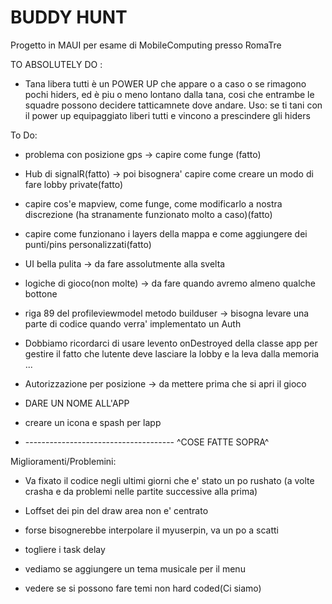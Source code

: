 # BUDDY HUNT

Progetto in MAUI per esame di MobileComputing presso RomaTre

TO ABSOLUTELY DO :

- Tana libera tutti è un POWER UP che appare o a caso o se rimagono pochi hiders, ed è piu o meno lontano dalla tana, cosi che entrambe le squadre possono decidere tatticamnete dove andare. Uso: se ti tani con il power up equipaggiato liberi tutti e vincono a prescindere gli hiders

To Do:

- problema con posizione gps -> capire come funge (fatto)

- Hub di signalR(fatto) -> poi bisognera' capire come creare un modo di fare lobby private(fatto)

- capire cos'e mapview, come funge, come modificarlo a nostra discrezione (ha stranamente funzionato molto a caso)(fatto)

- capire come funzionano i layers della mappa e come aggiungere dei punti/pins personalizzati(fatto)

- UI bella pulita -> da fare assolutmente alla svelta

- logiche di gioco(non molte) -> da fare quando avremo almeno qualche bottone

- riga 89 del profileviewmodel metodo builduser -> bisogna levare una parte di codice quando verra' implementato un Auth 

- Dobbiamo ricordarci di usare levento onDestroyed della classe app per gestire il fatto che lutente deve lasciare la lobby e la leva dalla memoria ...

- Autorizzazione per posizione -> da mettere prima che si apri il gioco

- DARE UN NOME ALL'APP

- creare un icona e spash per lapp
- ------------------------------------- ^COSE FATTE SOPRA^

Miglioramenti/Problemini:
- Va fixato il codice negli ultimi giorni che e' stato un po rushato (a volte crasha e da problemi nelle partite successive alla prima)

- Loffset dei pin del draw area non e' centrato

- forse bisognerebbe interpolare il myuserpin, va un po a scatti

- togliere i task delay 

- vediamo se aggiungere un tema musicale per il menu

- vedere se si possono fare temi non hard coded(Ci siamo)
